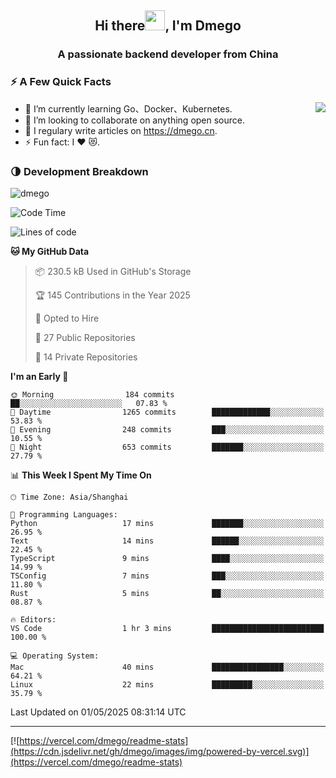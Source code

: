 <h2 align="center">Hi there<img src="https://cdn.jsdelivr.net/gh/dmego/images/img/Hi.gif" height="32" />, I'm Dmego </h2>
<h3 align="center">A passionate backend developer from China</h3>

### ⚡️ A Few Quick Facts

<img align="right" src="https://readme-stats-dmego.vercel.app/api?username=dmego&show_icons=true&icon_color=1573B3&hide_title=true&text_color=718096&bg_color=00000000&hide_border=true"/>

<ul>
    <li> 🌱 I’m currently learning Go、Docker、Kubernetes.</li>
    <li> 👯 I’m looking to collaborate on anything open source.</li>
    <li> 📝 I regulary write articles on <a href="https://dmego.cn">https://dmego.cn</a>.</li>
    <li> ⚡ Fun fact: I ❤️ 😻.</li>
</ul>

### 🌗 Development Breakdown

<img src="https://komarev.com/ghpvc/?username=dmego" alt="dmego" />

<!--START_SECTION:waka-->
![Code Time](http://img.shields.io/badge/Code%20Time-3%2C222%20hrs-blue)

![Lines of code](https://img.shields.io/badge/From%20Hello%20World%20I%27ve%20Written-680.5%20thousand%20lines%20of%20code-blue)

**🐱 My GitHub Data** 

> 📦 230.5 kB Used in GitHub's Storage 
 > 
> 🏆 145 Contributions in the Year 2025
 > 
> 💼 Opted to Hire
 > 
> 📜 27 Public Repositories 
 > 
> 🔑 14 Private Repositories 
 > 
**I'm an Early 🐤** 

```text
🌞 Morning                184 commits         ██░░░░░░░░░░░░░░░░░░░░░░░   07.83 % 
🌆 Daytime                1265 commits        █████████████░░░░░░░░░░░░   53.83 % 
🌃 Evening                248 commits         ███░░░░░░░░░░░░░░░░░░░░░░   10.55 % 
🌙 Night                  653 commits         ███████░░░░░░░░░░░░░░░░░░   27.79 % 
```


📊 **This Week I Spent My Time On** 

```text
🕑︎ Time Zone: Asia/Shanghai

💬 Programming Languages: 
Python                   17 mins             ███████░░░░░░░░░░░░░░░░░░   26.95 % 
Text                     14 mins             ██████░░░░░░░░░░░░░░░░░░░   22.45 % 
TypeScript               9 mins              ████░░░░░░░░░░░░░░░░░░░░░   14.99 % 
TSConfig                 7 mins              ███░░░░░░░░░░░░░░░░░░░░░░   11.80 % 
Rust                     5 mins              ██░░░░░░░░░░░░░░░░░░░░░░░   08.87 % 

🔥 Editors: 
VS Code                  1 hr 3 mins         █████████████████████████   100.00 % 

💻 Operating System: 
Mac                      40 mins             ████████████████░░░░░░░░░   64.21 % 
Linux                    22 mins             █████████░░░░░░░░░░░░░░░░   35.79 % 
```


 Last Updated on 01/05/2025 08:31:14 UTC
<!--END_SECTION:waka-->

---

[![https://vercel.com/dmego/readme-stats](https://cdn.jsdelivr.net/gh/dmego/images/img/powered-by-vercel.svg)](https://vercel.com/dmego/readme-stats)

